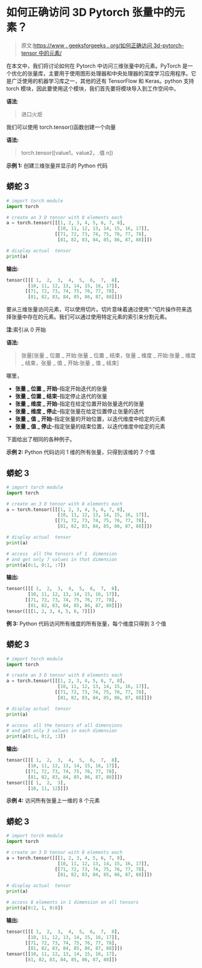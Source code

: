# 如何正确访问 3D Pytorch 张量中的元素？

> 原文:[https://www . geeksforgeeks . org/如何正确访问 3d-pytorch-tensor 中的元素/](https://www.geeksforgeeks.org/how-to-correctly-access-elements-in-a-3d-pytorch-tensor/)

在本文中，我们将讨论如何在 Pytorch 中访问三维张量中的元素。PyTorch 是一个优化的张量库，主要用于使用图形处理器和中央处理器的深度学习应用程序。它是广泛使用的机器学习库之一，其他的还有 TensorFlow 和 Keras。python 支持 torch 模块，因此要使用这个模块，我们首先要将模块导入到工作空间中。

**语法**:

> 进口火炬

我们可以使用 torch.tensor()函数创建一个向量

**语法:**

> torch.tensor([value1，value2，.值 n])

**示例 1:** 创建三维张量并显示的 Python 代码

## 蟒蛇 3

```py
# import torch module
import torch

# create an 3 D tensor with 8 elements each
a = torch.tensor([[[1, 2, 3, 4, 5, 6, 7, 8],
                   [10, 11, 12, 13, 14, 15, 16, 17]],
                  [[71, 72, 73, 74, 75, 76, 77, 78],
                   [81, 82, 83, 84, 85, 86, 87, 88]]])

# display actual  tensor
print(a)
```

**输出:**

```py
tensor([[[ 1,  2,  3,  4,  5,  6,  7,  8],
        [10, 11, 12, 13, 14, 15, 16, 17]],
       [[71, 72, 73, 74, 75, 76, 77, 78],
        [81, 82, 83, 84, 85, 86, 87, 88]]])
```

要从三维张量访问元素，可以使用切片。切片意味着通过使用“:”切片操作符来选择张量中存在的元素。我们可以通过使用特定元素的索引来分割元素。

**注**:索引从 0 开始

**语法:**

> 张量[张量 _ 位置 _ 开始:张量 _ 位置 _ 结束，张量 _ 维度 _ 开始:张量 _ 维度 _ 结束，张量 _ 值 _ 开始:张量 _ 值 _ 结束]

哪里，

*   **张量 _ 位置 _ 开始**–指定开始迭代的张量
*   **张量 _ 位置 _ 结束**–指定停止迭代的张量
*   **张量 _ 维度 _ 开始**–指定在给定位置开始张量迭代的张量
*   **张量 _ 维度 _ 停止**–指定张量在给定位置停止张量的迭代
*   **张量 _ 值 _ 开始**–指定张量的开始位置，以迭代维度中给定的元素
*   **张量 _ 值 _ 停止**–指定张量的结束位置，以迭代维度中给定的元素

下面给出了相同的各种例子。

**示例 2:** Python 代码访问 1 维的所有张量，只得到该维的 7 个值

## 蟒蛇 3

```py
# import torch module
import torch

# create an 3 D tensor with 8 elements each
a = torch.tensor([[[1, 2, 3, 4, 5, 6, 7, 8], 
                   [10, 11, 12, 13, 14, 15, 16, 17]], 
                  [[71, 72, 73, 74, 75, 76, 77, 78], 
                   [81, 82, 83, 84, 85, 86, 87, 88]]])

# display actual  tensor
print(a)

# access  all the tensors of 1  dimension 
# and get only 7 values in that dimension
print(a[0:1, 0:1, :7])
```

**输出:**

```py
tensor([[[ 1,  2,  3,  4,  5,  6,  7,  8],
        [10, 11, 12, 13, 14, 15, 16, 17]],
       [[71, 72, 73, 74, 75, 76, 77, 78],
        [81, 82, 83, 84, 85, 86, 87, 88]]])
tensor([[[1, 2, 3, 4, 5, 6, 7]]])
```

**例 3:** Python 代码访问所有维度的所有张量，每个维度只得到 3 个值

## 蟒蛇 3

```py
# import torch module
import torch

# create an 3 D tensor with 8 elements each
a = torch.tensor([[[1, 2, 3, 4, 5, 6, 7, 8],
                   [10, 11, 12, 13, 14, 15, 16, 17]], 
                  [[71, 72, 73, 74, 75, 76, 77, 78], 
                   [81, 82, 83, 84, 85, 86, 87, 88]]])

# display actual  tensor
print(a)

# access  all the tensors of all dimensions
# and get only 3 values in each dimension
print(a[0:1, 0:2, :3])
```

**输出:**

```py
tensor([[[ 1,  2,  3,  4,  5,  6,  7,  8],
        [10, 11, 12, 13, 14, 15, 16, 17]],
       [[71, 72, 73, 74, 75, 76, 77, 78],
        [81, 82, 83, 84, 85, 86, 87, 88]]])
tensor([[[ 1,  2,  3],
        [10, 11, 12]]])
```

**示例 4:** 访问所有张量上一维的 8 个元素

## 蟒蛇 3

```py
# import torch module
import torch

# create an 3 D tensor with 8 elements each
a = torch.tensor([[[1, 2, 3, 4, 5, 6, 7, 8], 
                   [10, 11, 12, 13, 14, 15, 16, 17]], 
                  [[71, 72, 73, 74, 75, 76, 77, 78], 
                   [81, 82, 83, 84, 85, 86, 87, 88]]])

# display actual  tensor
print(a)

# access 8 elements in 1 dimension on all tensors
print(a[0:2, 1, 0:8])
```

**输出:**

```py
tensor([[[ 1,  2,  3,  4,  5,  6,  7,  8],
        [10, 11, 12, 13, 14, 15, 16, 17]],
       [[71, 72, 73, 74, 75, 76, 77, 78],
        [81, 82, 83, 84, 85, 86, 87, 88]]])
tensor([[10, 11, 12, 13, 14, 15, 16, 17],
       [81, 82, 83, 84, 85, 86, 87, 88]])
```